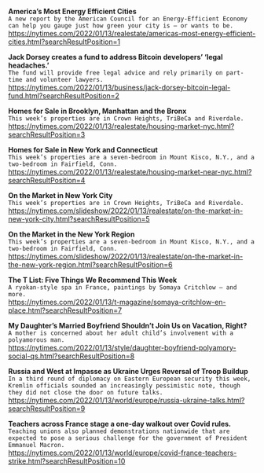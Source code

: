 **America’s Most Energy Efficient Cities**\
`A new report by the American Council for an Energy-Efficient Economy can help you gauge just how green your city is — or wants to be.`\
https://nytimes.com/2022/01/13/realestate/americas-most-energy-efficient-cities.html?searchResultPosition=1

**Jack Dorsey creates a fund to address Bitcoin developers’ ‘legal headaches.’**\
`The fund will provide free legal advice and rely primarily on part-time and volunteer lawyers.`\
https://nytimes.com/2022/01/13/business/jack-dorsey-bitcoin-legal-fund.html?searchResultPosition=2

**Homes for Sale in Brooklyn, Manhattan and the Bronx**\
`This week’s properties are in Crown Heights, TriBeCa and Riverdale.`\
https://nytimes.com/2022/01/13/realestate/housing-market-nyc.html?searchResultPosition=3

**Homes for Sale in New York and Connecticut**\
`This week’s properties are a seven-bedroom in Mount Kisco, N.Y., and a two-bedroom in Fairfield, Conn.`\
https://nytimes.com/2022/01/13/realestate/housing-market-near-nyc.html?searchResultPosition=4

**On the Market in New York City**\
`This week’s properties are in Crown Heights, TriBeCa and Riverdale.`\
https://nytimes.com/slideshow/2022/01/13/realestate/on-the-market-in-new-york-city.html?searchResultPosition=5

**On the Market in the New York Region**\
`This week’s properties are a seven-bedroom in Mount Kisco, N.Y., and a two-bedroom in Fairfield, Conn.`\
https://nytimes.com/slideshow/2022/01/13/realestate/on-the-market-in-the-new-york-region.html?searchResultPosition=6

**The T List: Five Things We Recommend This Week**\
`A ryokan-style spa in France, paintings by Somaya Critchlow — and more.`\
https://nytimes.com/2022/01/13/t-magazine/somaya-critchlow-en-place.html?searchResultPosition=7

**My Daughter’s Married Boyfriend Shouldn’t Join Us on Vacation, Right?**\
`A mother is concerned about her adult child’s involvement with a polyamorous man.`\
https://nytimes.com/2022/01/13/style/daughter-boyfriend-polyamory-social-qs.html?searchResultPosition=8

**Russia and West at Impasse as Ukraine Urges Reversal of Troop Buildup**\
`In a third round of diplomacy on Eastern European security this week, Kremlin officials sounded an increasingly pessimistic note, though they did not close the door on future talks.`\
https://nytimes.com/2022/01/13/world/europe/russia-ukraine-talks.html?searchResultPosition=9

**Teachers across France stage a one-day walkout over Covid rules.**\
`Teaching unions also planned demonstrations nationwide that are expected to pose a serious challenge for the government of President Emmanuel Macron.`\
https://nytimes.com/2022/01/13/world/europe/covid-france-teachers-strike.html?searchResultPosition=10


